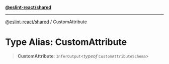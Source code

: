 [**@eslint-react/shared**](../README.md)

***

[@eslint-react/shared](../README.md) / CustomAttribute

# Type Alias: CustomAttribute

> **CustomAttribute**: `InferOutput`\<*typeof* `CustomAttributeSchema`\>
